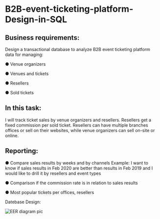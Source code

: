 # B2B-event-ticketing-platform-Design-in-SQL
## Business requirements:

Design a transactional database to analyze B2B event ticketing platform data for managing:

● Venue organizers 

● Venues and tickets

● Resellers

● Sold tickets 

## In this task:

I will track ticket sales by venue organizers and resellers. Resellers get a fixed commission per sold ticket. Resellers can have multiple branches offices or sell on their websites, while venue organizers can sell on-site or online.

## Reporting:

● Compare sales results by weeks and by channels Example: I want to know if sales results in Feb 2020 are better than results in Feb 2019 and I would like to drill it by resellers and event types 

● Comparison if the commission rate is in relation to sales results 

● Most popular tickets per offices, resellers 

Datebase Design:

![EER diagram pic](https://user-images.githubusercontent.com/32876600/110214277-dbdc8a80-7e71-11eb-935e-3da70e09ede3.JPG)

